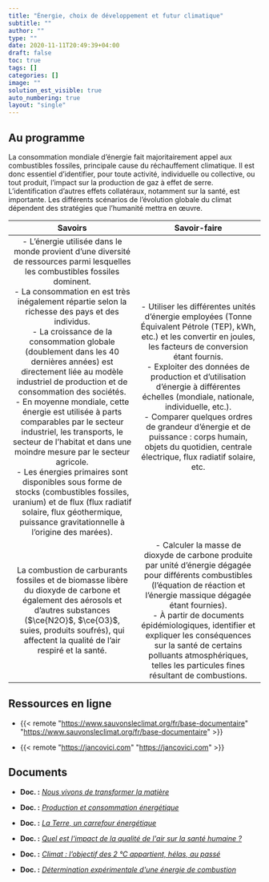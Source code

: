```yaml
---
title: "Énergie, choix de développement et futur climatique"
subtitle: ""
author: ""
type: ""
date: 2020-11-11T20:49:39+04:00
draft: false
toc: true
tags: []
categories: []
image: ""
solution_est_visible: true
auto_numbering: true
layout: "single"
---
```


## Au programme

La consommation mondiale d’énergie fait majoritairement appel aux combustibles fossiles, principale cause du réchauffement climatique. Il est donc essentiel d’identifier, pour toute activité, individuelle ou collective, ou tout produit, l’impact sur la production de gaz à effet de serre. L’identification d’autres effets collatéraux, notamment sur la santé, est importante. Les différents scénarios de l’évolution globale du climat dépendent des stratégies que l’humanité mettra en œuvre.

| **Savoirs** | **Savoir-faire** |
| :---------: | :---------: |
| - L’énergie utilisée dans le monde provient d’une diversité de ressources parmi lesquelles les combustibles fossiles dominent.<br >- La consommation en est très inégalement répartie selon la richesse des pays et des individus.<br >- La croissance de la consommation globale (doublement dans les 40 dernières années) est directement liée au modèle industriel de production et de consommation des sociétés.<br >- En moyenne mondiale, cette énergie est utilisée à parts comparables par le secteur industriel, les transports, le secteur de l’habitat et dans une moindre mesure par le secteur agricole.<br >- Les énergies primaires sont disponibles sous forme de stocks (combustibles fossiles, uranium) et de flux (flux radiatif solaire, flux géothermique, puissance gravitationnelle à l’origine des marées).   |  - Utiliser les différentes unités d’énergie employées (Tonne Équivalent Pétrole (TEP), kWh, etc.) et les convertir en joules, les facteurs de conversion étant fournis.<br >- Exploiter des données de production et d’utilisation d’énergie à différentes échelles (mondiale, nationale, individuelle, etc.).<br >- Comparer quelques ordres de grandeur d’énergie et de puissance : corps humain, objets du quotidien, centrale électrique, flux radiatif solaire, etc. |
| La combustion de carburants fossiles et de biomasse libère du dioxyde de carbone et également des aérosols et d’autres substances ($\ce{N2O}$, $\ce{O3}$, suies, produits soufrés), qui affectent la qualité de l’air respiré et la santé.    |  - Calculer la masse de dioxyde de carbone produite par unité d’énergie dégagée pour différents combustibles (l’équation de réaction et l’énergie massique dégagée étant fournies).<br />- À partir de documents épidémiologiques, identifier et expliquer les conséquences sur la santé de certains polluants atmosphériques, telles les particules fines résultant de combustions.     |

## Ressources en ligne

- {{< remote "https://www.sauvonsleclimat.org/fr/base-documentaire" "https://www.sauvonsleclimat.org/fr/base-documentaire" >}}

- {{< remote "https://jancovici.com" "https://jancovici.com" >}}

## Documents

- **Doc. :** [*Nous vivons de transformer la matière*](1-transformer-la-matiere)

- **Doc. :** [*Production et consommation énergétique*](2-production-consommation-energie)

- **Doc. :** [*La Terre, un carrefour énergétique*](3-terre-carrefour-energetique)

- **Doc. :** [*Quel est l'impact de la qualité de l'air sur la santé humaine ?*](4-impact-qualite-air)

- **Doc. :** [*Climat : l’objectif des 2 °C appartient, hélas, au passé*](5-climat-rechauffement)

- **Doc. :** [*Détermination expérimentale d'une énergie de combustion*](6-energie-combustion-tp)
